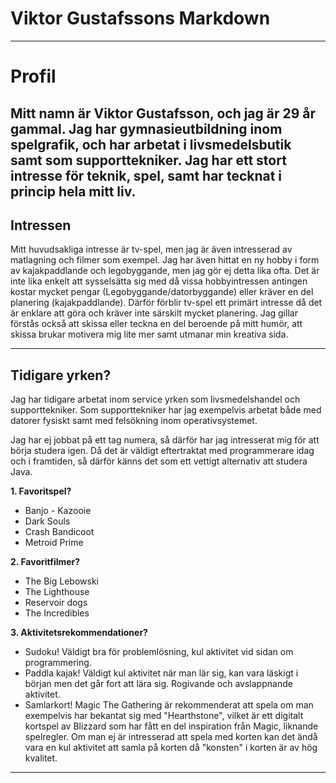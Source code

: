 # Viktor Gustafssons Markdown

---

# Profil

__Mitt namn är Viktor Gustafsson, och jag är 29 år gammal.__
Jag har gymnasieutbildning inom spelgrafik, och har arbetat i livsmedelsbutik samt som supporttekniker.
Jag har ett stort intresse för teknik, spel, samt har tecknat i princip hela mitt liv.
---

## Intressen

Mitt huvudsakliga intresse är tv-spel, men jag är även intresserad av matlagning och filmer som exempel.
Jag har även hittat en ny hobby i form av kajakpaddlande och legobyggande, men jag gör ej detta lika ofta.
Det är inte lika enkelt att sysselsätta sig med då vissa hobbyintressen antingen kostar mycket pengar (Legobyggande/datorbyggande)
eller kräver en del planering (kajakpaddlande).
Därför förblir tv-spel ett primärt intresse då det är enklare att göra och kräver inte särskilt mycket planering.
Jag gillar förstås också att skissa eller teckna en del beroende på mitt humör, att skissa brukar motivera mig
lite mer samt utmanar min kreativa sida.

---

## Tidigare yrken? ##

Jag har tidigare arbetat inom service yrken som livsmedelshandel och supporttekniker.
Som supporttekniker har jag exempelvis arbetat både med datorer fysiskt samt med felsökning inom operativsystemet.

Jag har ej jobbat på ett tag numera, så därför har jag intresserat mig för att börja studera igen. Då det är väldigt eftertraktat med programmerare idag och i framtiden, så därför känns det som ett vettigt alternativ att studera Java.

**1. Favoritspel?**

- Banjo - Kazooie
- Dark Souls
- Crash Bandicoot
- Metroid Prime

**2. Favoritfilmer?**

- The Big Lebowski
- The Lighthouse
- Reservoir dogs
- The Incredibles

**3. Aktivitetsrekommendationer?**

- Sudoku! Väldigt bra för problemlösning, kul aktivitet vid sidan om programmering.
- Paddla kajak! Väldigt kul aktivitet när man lär sig, kan vara läskigt i början men det går fort att lära sig. Rogivande och avslappnande aktivitet.
- Samlarkort! Magic The Gathering är rekommenderat att spela om man exempelvis har bekantat sig med "Hearthstone", vilket är ett digitalt kortspel av Blizzard som har fått en del inspiration från Magic, liknande spelregler.
Om man ej är intresserad att spela med korten kan det ändå vara en kul aktivitet att samla på korten då "konsten" i korten är av hög kvalitet.
---
